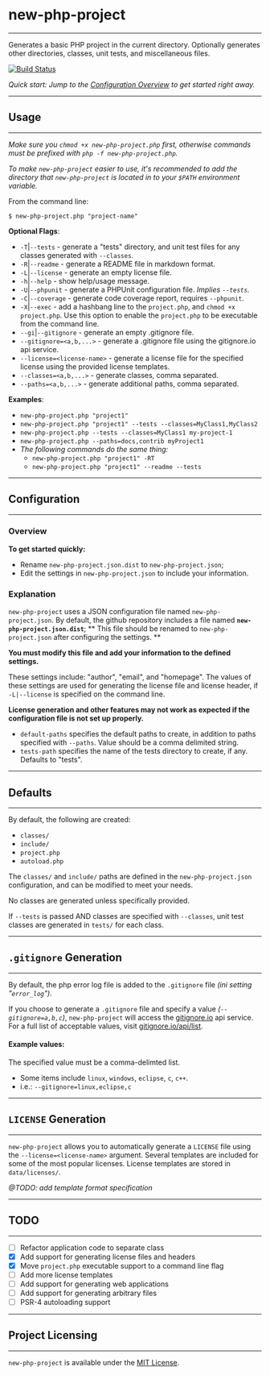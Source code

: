 # new-php-project #
---

Generates a basic PHP project in the current directory.  Optionally generates other directories, classes, unit tests, and miscellaneous files.

[![Build Status](https://travis-ci.org/patinthehat/new-php-project.png)](https://travis-ci.org/patinthehat/new-php-project)

_Quick start: Jump to the <a href="#configuration">Configuration Overview</a> to get started right away._

---
## Usage ##
---

  _Make sure you `chmod +x new-php-project.php` first, otherwise commands must be prefixed with `php -f new-php-project.php`._
  
  _To make `new-php-project` easier to use, it's recommended to add the directory that `new-php-project` is located in to your `$PATH` environment variable._
  
From the command line:

  `$ new-php-project.php "project-name"`

  __Optional Flags__:
  
  - `-T`|`--tests` -  generate a "tests" directory, and 
    unit test files for any classes generated with `--classes`.
  - `-R`|`--readme` - generate a README file in markdown format.
  - `-L`|`--license` - generate an empty license file.
  - `-h`|`--help` - show help/usage message.
  - `-U`|`--phpunit` - generate a PHPUnit configuration file. *Implies `--tests`.*
  - `-C`|`--coverage` - generate code coverage report, requires `--phpunit`.
  - `-X`|`--exec` - add a hashbang line to the `project.php`, and `chmod +x project.php`.  Use this option to enable the `project.php` to be executable from the command line.
  - `--gi`|`--gitignore` - generate an empty .gitignore file.
  - `--gitignore=<a,b,...>` - generate a .gitignore file using the gitignore.io api service.
  - `--license=<license-name>` - generate a license file for the specified license using the provided license templates.
  - `--classes=<a,b,...>` - generate classes, comma separated.
  - `--paths=<a,b,...>` - generate additional paths, comma separated.
      
  __Examples__:

  - `new-php-project.php "project1"`  
  - `new-php-project.php "project1" --tests --classes=MyClass1,MyClass2`
  - `new-php-project.php --tests --classes=MyClass1 my-project-1`
  - `new-php-project.php --paths=docs,contrib myProject1`
  - *The following commands do the same thing:*
    - `new-php-project.php "project1" -RT`
    - `new-php-project.php "project1" --readme --tests`


---
## Configuration ##
---

### Overview ###

  **To get started quickly:**
  
  - Rename `new-php-project.json.dist` to `new-php-project.json`;
  - Edit the settings in `new-php-project.json` to include your information.
  
### Explanation ###

`new-php-project` uses a JSON configuration file named `new-php-project.json`.
By default, the github repository includes a file named **`new-php-project.json.dist`**; ** This file should be renamed to `new-php-project.json` after configuring the settings. **

**You must modify this file and add your information to the defined settings.**

These settings include: "author", "email", and "homepage".  The values of these settings are used for generating the license file and license header, if `-L|--license` is specified on the command line.

**License generation and other features may not work as expected if the configuration file is not set up properly.**

  - `default-paths` specifies the default paths to create, in addition to paths specified with `--paths`. Value should be a comma delimited string.
  - `tests-path` specifies the name of the tests directory to create, if any.  Defaults to "tests".


---
## Defaults ##
---

By default, the following are created:

  - `classes/`
  - `include/`
  - `project.php`
  - `autoload.php` 
  
The `classes/` and `include/` paths are defined in the `new-php-project.json` configuration, and can be modified to meet your needs.
  
No classes are generated unless specifically provided.

If `--tests` is passed AND classes are specified with `--classes`, unit test classes are generated in `tests/` for each class.

---
## `.gitignore` Generation ##
---

By default, the php error log file is added to the `.gitignore` file _(ini setting "`error_log`")_.

If you choose to generate a `.gitignore` file and specify a value _(`--gitignore=a,b,c`)_, `new-php-project` will access the <a href="https://www.gitignore.io">gitignore.io</a> api service.  For a full list of acceptable values, visit <a href="https://www.gitignore.io/api/list">gitignore.io/api/list</a>.

#### Example values: ####

  The specified value must be a comma-delimted list.
  
  - Some items include `linux`, `windows`, `eclipse`, `c`, `c++`.
  - i.e.: `--gitignore=linux,eclipse,c`


---
## `LICENSE` Generation ##
---

`new-php-project` allows you to automatically generate a `LICENSE` file using the `--license=<license-name>` argument.  Several templates are included for some of the most popular licenses.  License templates are stored in `data/licenses/`.

_@TODO: add template format specification_


---
## TODO ##
---

  - [ ] Refactor application code to separate class
  - [x] Add support for generating license files and headers
  - [x] Move `project.php` executable support to a command line flag
  - [ ] Add more license templates
  - [ ] Add support for generating web applications
  - [ ] Add support for generating arbitrary files
  - [ ] PSR-4 autoloading support
  
---
## Project Licensing ##
---

`new-php-project` is available under the <a href="LICENSE">MIT License</a>.


